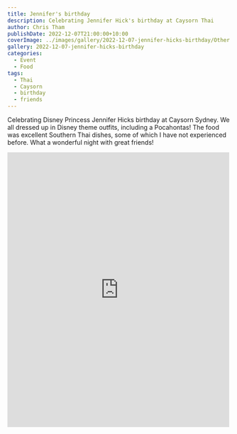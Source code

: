```yaml
---
title: Jennifer's birthday
description: Celebrating Jennifer Hick's birthday at Caysorn Thai
author: Chris Tham
publishDate: 2022-12-07T21:00:00+10:00
coverImage: ../images/gallery/2022-12-07-jennifer-hicks-birthday/Other.jpeg
gallery: 2022-12-07-jennifer-hicks-birthday
categories:
  - Event
  - Food
tags:
  - Thai
  - Caysorn
  - birthday
  - friends
---
```


Celebrating Disney Princess Jennifer Hicks birthday at Caysorn Sydney. We all dressed up in Disney theme outfits, including a Pocahontas! The food was excellent Southern Thai dishes, some of which I have not experienced before. What a wonderful night with great friends!

<iframe src="https://www.facebook.com/plugins/post.php?href=https%3A%2F%2Fwww.facebook.com%2Fchris1.tham%2Fposts%2Fpfbid0FEQmMifGnXSzzgiaZfZ5GgnkaAfZsrKAqh9s2xm6QfM8cuXJFAXeztn7n1MxcVRul&show_text=true&width=500" width="500" height="620" style="border:none;overflow:hidden" scrolling="no" frameborder="0" allowfullscreen="true" allow="autoplay; clipboard-write; encrypted-media; picture-in-picture; web-share"></iframe>
